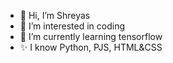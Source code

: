 - 👋 Hi, I’m Shreyas
- 👀 I’m interested in coding
- 🌱 I’m currently learning tensorflow
- ✨ I know Python, PJS, HTML&CSS

<!---
Shreyas2859/Shreyas2859 is a ✨ special ✨ repository because its `README.md` (this file) appears on your GitHub profile.
You can click the Preview link to take a look at your changes.
--->
